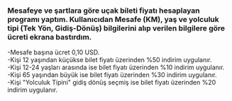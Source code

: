 ### Mesafeye ve şartlara göre uçak bileti fiyatı hesaplayan programı yaptım. Kullanıcıdan Mesafe (KM), yaş ve yolculuk tipi (Tek Yön, Gidiş-Dönüş) bilgilerini alıp verilen bilgilere göre ücreti ekrana bastırdım.
-Mesafe başına ücret 0,10 USD.   
-Kişi 12 yaşından küçükse bilet fiyatı üzerinden %50 indirim uygulanır.   
-Kişi 12-24 yaşları arasında ise bilet fiyatı üzerinden %10 indirim uygulanır.  
-Kişi 65 yaşından büyük ise bilet fiyatı üzerinden %30 indirim uygulanır.   
-Kişi "Yolculuk Tipini" gidiş dönüş seçmiş ise bilet fiyatı üzerinden %20 indirim uygulanır.   
